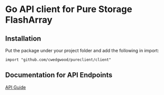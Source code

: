 # Go API client for Pure Storage FlashArray

## Installation
Put the package under your project folder and add the following in import:
```golang
import "github.com/cwedgwood/pureclient/client"
```

## Documentation for API Endpoints

[API Guide](/client/README.md)
